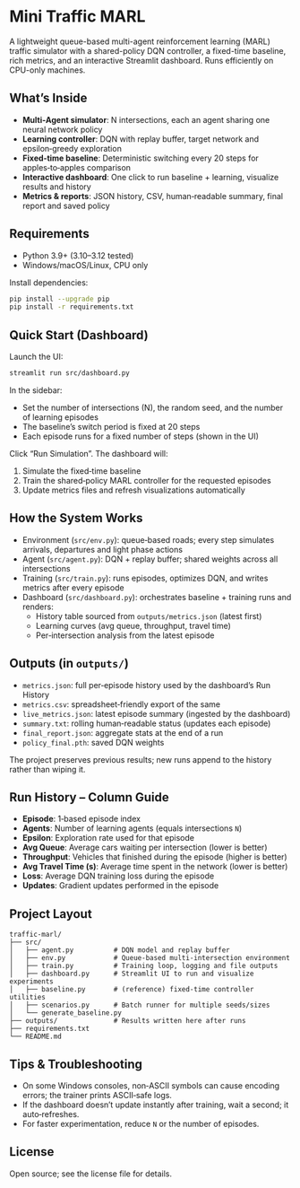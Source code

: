 # Mini Traffic MARL

A lightweight queue-based multi-agent reinforcement learning (MARL) traffic simulator with a shared-policy DQN controller, a fixed-time baseline, rich metrics, and an interactive Streamlit dashboard. Runs efficiently on CPU-only machines.

## What’s Inside

- **Multi‑Agent simulator**: N intersections, each an agent sharing one neural network policy
- **Learning controller**: DQN with replay buffer, target network and epsilon‑greedy exploration
- **Fixed‑time baseline**: Deterministic switching every 20 steps for apples‑to‑apples comparison
- **Interactive dashboard**: One click to run baseline + learning, visualize results and history
- **Metrics & reports**: JSON history, CSV, human‑readable summary, final report and saved policy

## Requirements

- Python 3.9+ (3.10–3.12 tested)
- Windows/macOS/Linux, CPU only

Install dependencies:

```bash
pip install --upgrade pip
pip install -r requirements.txt
```

## Quick Start (Dashboard)

Launch the UI:

```bash
streamlit run src/dashboard.py
```

In the sidebar:
- Set the number of intersections (N), the random seed, and the number of learning episodes
- The baseline’s switch period is fixed at 20 steps
- Each episode runs for a fixed number of steps (shown in the UI)

Click “Run Simulation”. The dashboard will:
1) Simulate the fixed‑time baseline
2) Train the shared‑policy MARL controller for the requested episodes
3) Update metrics files and refresh visualizations automatically

## How the System Works

- Environment (`src/env.py`): queue‑based roads; every step simulates arrivals, departures and light phase actions
- Agent (`src/agent.py`): DQN + replay buffer; shared weights across all intersections
- Training (`src/train.py`): runs episodes, optimizes DQN, and writes metrics after every episode
- Dashboard (`src/dashboard.py`): orchestrates baseline + training runs and renders:
  - History table sourced from `outputs/metrics.json` (latest first)
  - Learning curves (avg queue, throughput, travel time)
  - Per‑intersection analysis from the latest episode

## Outputs (in `outputs/`)

- `metrics.json`: full per‑episode history used by the dashboard’s Run History
- `metrics.csv`: spreadsheet‑friendly export of the same
- `live_metrics.json`: latest episode summary (ingested by the dashboard)
- `summary.txt`: rolling human‑readable status (updates each episode)
- `final_report.json`: aggregate stats at the end of a run
- `policy_final.pth`: saved DQN weights

The project preserves previous results; new runs append to the history rather than wiping it.

## Run History – Column Guide

- **Episode**: 1‑based episode index
- **Agents**: Number of learning agents (equals intersections `N`)
- **Epsilon**: Exploration rate used for that episode
- **Avg Queue**: Average cars waiting per intersection (lower is better)
- **Throughput**: Vehicles that finished during the episode (higher is better)
- **Avg Travel Time (s)**: Average time spent in the network (lower is better)
- **Loss**: Average DQN training loss during the episode
- **Updates**: Gradient updates performed in the episode

## Project Layout

```
traffic-marl/
├── src/
│   ├── agent.py          # DQN model and replay buffer
│   ├── env.py            # Queue-based multi-intersection environment
│   ├── train.py          # Training loop, logging and file outputs
│   ├── dashboard.py      # Streamlit UI to run and visualize experiments
│   ├── baseline.py       # (reference) fixed-time controller utilities
│   ├── scenarios.py      # Batch runner for multiple seeds/sizes
│   └── generate_baseline.py
├── outputs/              # Results written here after runs
├── requirements.txt
└── README.md
```

## Tips & Troubleshooting

- On some Windows consoles, non‑ASCII symbols can cause encoding errors; the trainer prints ASCII‑safe logs.
- If the dashboard doesn’t update instantly after training, wait a second; it auto‑refreshes.
- For faster experimentation, reduce `N` or the number of episodes.

## License

Open source; see the license file for details.

